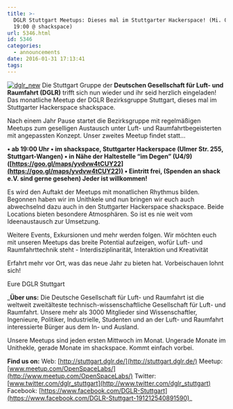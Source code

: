 ```yaml
---
title: >-
  DGLR Stuttgart Meetups: Dieses mal im Stuttgarter Hackerspace! (Mi. 03.02.2016
  19:00 @ shackspace)
url: 5346.html
id: 5346
categories:
  - announcements
date: 2016-01-31 17:13:41
tags:
---
```


[![dglr_new](https://blog.shackspace.de/wp-content/uploads/2016/01/dglr_new.jpg)](http://stuttgart.dglr.de/)
Die Stuttgart Gruppe der **Deutschen Gesellschaft für Luft- und Raumfahrt (DGLR)** trifft sich nun wieder und ihr seid herzlich eingeladen! Das monatliche Meetup der DGLR Bezirksgruppe Stuttgart, dieses mal im Stuttgarter Hackerspace shackspace.

Nach einem Jahr Pause startet die Bezirksgruppe mit regelmäßigen Meetups zum geselligen Austausch unter Luft- und Raumfahrtbegeisterten mit angepassten Konzept. Unser zweites Meetup findet statt…

**• ab 19:00 Uhr
• im shackspace, Stuttgarter Hackerspace (Ulmer Str. 255, Stuttgart-Wangen)
• in Nähe der Haltestelle “im Degen” (U4/9) ([https://goo.gl/maps/yvdvw4tCUY22](https://goo.gl/maps/yvdvw4tCUY22))
• Eintritt frei, (Spenden an shack e.V. sind gerne gesehen) Jeder ist willkommen!**

<!--more-->

Es wird den Auftakt der Meetups mit monatlichen Rhythmus bilden. Begonnen haben wir im Unithkele und nun bringen wir euch auch abwechselnd dazu auch in den Stuttgarter Hackerspace shackspace. Beide Locations bieten besondere Atmosphären. So ist es nie weit vom Ideenaustausch zur Umsetzung.

Weitere Events, Exkursionen und mehr werden folgen. Wir möchten euch mit unseren Meetups das breite Potential aufzeigen, wofür Luft- und Raumfahrttechnik steht - Interdisziplinarität, Interaktion und Kreativität

Erfahrt mehr vor Ort, was das neue Jahr zu bieten hat. Vorbeischauen lohnt sich!

Eure DGLR Stuttgart

_**Über uns:**
Die Deutsche Gesellschaft für Luft- und Raumfahrt ist die weltweit zweitälteste technisch-wissenschaftliche Gesellschaft für Luft- und Raumfahrt. Unsere mehr als 3000 Mitglieder sind Wissenschaftler, Ingenieure, Politiker, Industrielle, Studenten und an der Luft- und Raumfahrt interessierte Bürger aus dem In- und Ausland.

Unsere Meetups sind jeden ersten Mittwoch im Monat. Ungerade Monate im Unithekle, gerade Monate im shackspace. Kommt einfach vorbei.

**Find us on:**
Web: [http://stuttgart.dglr.de/](http://stuttgart.dglr.de/)
Meetup: [www.meetup.com/OpenSpaceLabs/](http://www.meetup.com/OpenSpaceLabs/)
Twitter: [www.twitter.com/dglr_stuttgart](http://www.twitter.com/dglr_stuttgart)
Facebook: [https://www.facebook.com/DGLR-Stuttgart](https://www.facebook.com/DGLR-Stuttgart-191212540891590)_